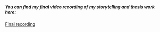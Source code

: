 ##### You can find my final video recording of my storytelling and thesis work here:
 [Final recording](assets/surname-title-slides.pdf) <!--[https://drive.google.com/drive/folders/1TivCf9ATf75pxUEAa0iEQpkVdCUujbpI] -->
